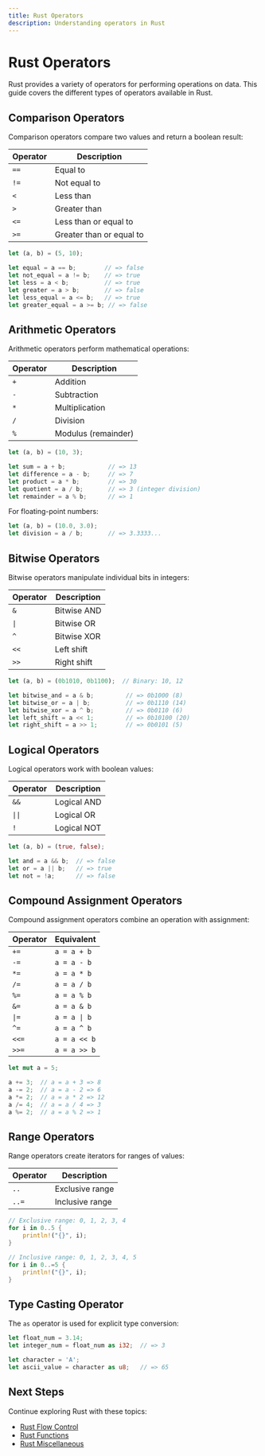 ```yaml
---
title: Rust Operators
description: Understanding operators in Rust
---
```


# Rust Operators

Rust provides a variety of operators for performing operations on data. This guide covers the different types of operators available in Rust.

## Comparison Operators

Comparison operators compare two values and return a boolean result:

| Operator | Description |
|----------|-------------|
| `==` | Equal to |
| `!=` | Not equal to |
| `<` | Less than |
| `>` | Greater than |
| `<=` | Less than or equal to |
| `>=` | Greater than or equal to |

```rust
let (a, b) = (5, 10);

let equal = a == b;        // => false
let not_equal = a != b;    // => true
let less = a < b;          // => true
let greater = a > b;       // => false
let less_equal = a <= b;   // => true
let greater_equal = a >= b; // => false
```

## Arithmetic Operators

Arithmetic operators perform mathematical operations:

| Operator | Description |
|----------|-------------|
| `+` | Addition |
| `-` | Subtraction |
| `*` | Multiplication |
| `/` | Division |
| `%` | Modulus (remainder) |

```rust
let (a, b) = (10, 3);

let sum = a + b;            // => 13
let difference = a - b;     // => 7
let product = a * b;        // => 30
let quotient = a / b;       // => 3 (integer division)
let remainder = a % b;      // => 1
```

For floating-point numbers:

```rust
let (a, b) = (10.0, 3.0);
let division = a / b;       // => 3.3333...
```

## Bitwise Operators

Bitwise operators manipulate individual bits in integers:

| Operator | Description |
|----------|-------------|
| `&` | Bitwise AND |
| `\|` | Bitwise OR |
| `^` | Bitwise XOR |
| `<<` | Left shift |
| `>>` | Right shift |

```rust
let (a, b) = (0b1010, 0b1100);  // Binary: 10, 12

let bitwise_and = a & b;         // => 0b1000 (8)
let bitwise_or = a | b;          // => 0b1110 (14)
let bitwise_xor = a ^ b;         // => 0b0110 (6)
let left_shift = a << 1;         // => 0b10100 (20)
let right_shift = a >> 1;        // => 0b0101 (5)
```

## Logical Operators

Logical operators work with boolean values:

| Operator | Description |
|----------|-------------|
| `&&` | Logical AND |
| `\|\|` | Logical OR |
| `!` | Logical NOT |

```rust
let (a, b) = (true, false);

let and = a && b;  // => false
let or = a || b;   // => true
let not = !a;      // => false
```

## Compound Assignment Operators

Compound assignment operators combine an operation with assignment:

| Operator | Equivalent |
|----------|------------|
| `+=` | `a = a + b` |
| `-=` | `a = a - b` |
| `*=` | `a = a * b` |
| `/=` | `a = a / b` |
| `%=` | `a = a % b` |
| `&=` | `a = a & b` |
| `\|=` | `a = a \| b` |
| `^=` | `a = a ^ b` |
| `<<=` | `a = a << b` |
| `>>=` | `a = a >> b` |

```rust
let mut a = 5;

a += 3;  // a = a + 3 => 8
a -= 2;  // a = a - 2 => 6
a *= 2;  // a = a * 2 => 12
a /= 4;  // a = a / 4 => 3
a %= 2;  // a = a % 2 => 1
```

## Range Operators

Range operators create iterators for ranges of values:

| Operator | Description |
|----------|-------------|
| `..` | Exclusive range |
| `..=` | Inclusive range |

```rust
// Exclusive range: 0, 1, 2, 3, 4
for i in 0..5 {
    println!("{}", i);
}

// Inclusive range: 0, 1, 2, 3, 4, 5
for i in 0..=5 {
    println!("{}", i);
}
```

## Type Casting Operator

The `as` operator is used for explicit type conversion:

```rust
let float_num = 3.14;
let integer_num = float_num as i32;  // => 3

let character = 'A';
let ascii_value = character as u8;   // => 65
```

## Next Steps

Continue exploring Rust with these topics:
- [Rust Flow Control](/Documentations/Development/Languages/Rust/Rust-FlowControl)
- [Rust Functions](/Documentations/Development/Languages/Rust/Rust-Functions)
- [Rust Miscellaneous](/Documentations/Development/Languages/Rust/Rust-Misc)
